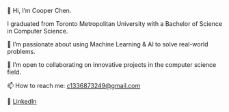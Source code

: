 👋 Hi, I’m Cooper Chen.

I graduated from Toronto Metropolitan University with a Bachelor of Science in Computer Science.

👀 I’m passionate about using Machine Learning & AI to solve real-world problems.

💞 I’m open to collaborating on innovative projects in the computer science field.

📫 How to reach me: c1336873249@gmail.com

🔗 [LinkedIn](https://linkedin.com/in/cooperchen2) 

<!---
coppergold2/coppergold2 is a ✨ special ✨ repository because its `README.md` (this file) appears on your GitHub profile.
You can click the Preview link to take a look at your changes.
--->
